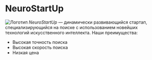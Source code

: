# NeuroStartUp
![Логотип](https://netology-code.github.io/git-homeworks/introduction/assets/logo.png)
*NeuroStartUp* — динамически развивающийся стартап, специализирующийся на поиске с использованием новейших технологий искусственного интеллекта.
Наши преимущества:
   - Высокая точность поиска
   - Высокая скорость поиска
   - Низкая цена